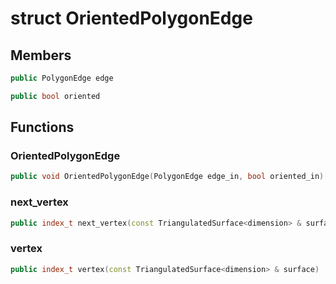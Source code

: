 # struct OrientedPolygonEdge


## Members

```cpp
public PolygonEdge edge

```

```cpp
public bool oriented

```



## Functions

### OrientedPolygonEdge

```cpp
public void OrientedPolygonEdge(PolygonEdge edge_in, bool oriented_in)
```


### next_vertex

```cpp
public index_t next_vertex(const TriangulatedSurface<dimension> & surface)
```


### vertex

```cpp
public index_t vertex(const TriangulatedSurface<dimension> & surface)
```




